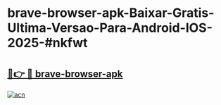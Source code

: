 # brave-browser-apk-Baixar-Gratis-Ultima-Versao-Para-Android-IOS-2025-#nkfwt

# <h2><a href="https://ainizakaria.my?title=brave-browser-apk&ref=25M">🔗👉 🔴 brave-browser-apk</a></h2>

[![acn](https://github.com/user-attachments/assets/0f9c940e-d8b0-45ae-aac7-cd30a18b3e1c)](https://ainizakaria.my?title=brave-browser-apk&ref=25M)

